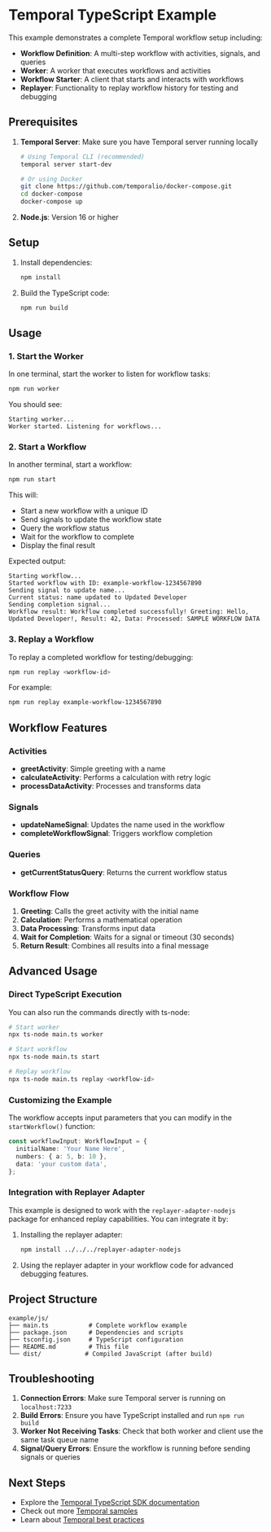 # Temporal TypeScript Example

This example demonstrates a complete Temporal workflow setup including:
- **Workflow Definition**: A multi-step workflow with activities, signals, and queries
- **Worker**: A worker that executes workflows and activities  
- **Workflow Starter**: A client that starts and interacts with workflows
- **Replayer**: Functionality to replay workflow history for testing and debugging

## Prerequisites

1. **Temporal Server**: Make sure you have Temporal server running locally
   ```bash
   # Using Temporal CLI (recommended)
   temporal server start-dev
   
   # Or using Docker
   git clone https://github.com/temporalio/docker-compose.git
   cd docker-compose
   docker-compose up
   ```

2. **Node.js**: Version 16 or higher

## Setup

1. Install dependencies:
   ```bash
   npm install
   ```

2. Build the TypeScript code:
   ```bash
   npm run build
   ```

## Usage

### 1. Start the Worker

In one terminal, start the worker to listen for workflow tasks:

```bash
npm run worker
```

You should see:
```
Starting worker...
Worker started. Listening for workflows...
```

### 2. Start a Workflow

In another terminal, start a workflow:

```bash
npm run start
```

This will:
- Start a new workflow with a unique ID
- Send signals to update the workflow state
- Query the workflow status
- Wait for the workflow to complete
- Display the final result

Expected output:
```
Starting workflow...
Started workflow with ID: example-workflow-1234567890
Sending signal to update name...
Current status: name updated to Updated Developer
Sending completion signal...
Workflow result: Workflow completed successfully! Greeting: Hello, Updated Developer!, Result: 42, Data: Processed: SAMPLE WORKFLOW DATA
```

### 3. Replay a Workflow

To replay a completed workflow for testing/debugging:

```bash
npm run replay <workflow-id>
```

For example:
```bash
npm run replay example-workflow-1234567890
```

## Workflow Features

### Activities
- **greetActivity**: Simple greeting with a name
- **calculateActivity**: Performs a calculation with retry logic
- **processDataActivity**: Processes and transforms data

### Signals
- **updateNameSignal**: Updates the name used in the workflow
- **completeWorkflowSignal**: Triggers workflow completion

### Queries
- **getCurrentStatusQuery**: Returns the current workflow status

### Workflow Flow
1. **Greeting**: Calls the greet activity with the initial name
2. **Calculation**: Performs a mathematical operation
3. **Data Processing**: Transforms input data
4. **Wait for Completion**: Waits for a signal or timeout (30 seconds)
5. **Return Result**: Combines all results into a final message

## Advanced Usage

### Direct TypeScript Execution

You can also run the commands directly with ts-node:

```bash
# Start worker
npx ts-node main.ts worker

# Start workflow  
npx ts-node main.ts start

# Replay workflow
npx ts-node main.ts replay <workflow-id>
```

### Customizing the Example

The workflow accepts input parameters that you can modify in the `startWorkflow()` function:

```typescript
const workflowInput: WorkflowInput = {
  initialName: 'Your Name Here',
  numbers: { a: 5, b: 10 },
  data: 'your custom data',
};
```

### Integration with Replayer Adapter

This example is designed to work with the `replayer-adapter-nodejs` package for enhanced replay capabilities. You can integrate it by:

1. Installing the replayer adapter:
   ```bash
   npm install ../../../replayer-adapter-nodejs
   ```

2. Using the replayer adapter in your workflow code for advanced debugging features.

## Project Structure

```
example/js/
├── main.ts           # Complete workflow example
├── package.json      # Dependencies and scripts
├── tsconfig.json     # TypeScript configuration
├── README.md         # This file
└── dist/            # Compiled JavaScript (after build)
```

## Troubleshooting

1. **Connection Errors**: Make sure Temporal server is running on `localhost:7233`
2. **Build Errors**: Ensure you have TypeScript installed and run `npm run build`
3. **Worker Not Receiving Tasks**: Check that both worker and client use the same task queue name
4. **Signal/Query Errors**: Ensure the workflow is running before sending signals or queries

## Next Steps

- Explore the [Temporal TypeScript SDK documentation](https://docs.temporal.io/typescript)
- Check out more [Temporal samples](https://github.com/temporalio/samples-typescript)
- Learn about [Temporal best practices](https://docs.temporal.io/typescript/best-practices) 